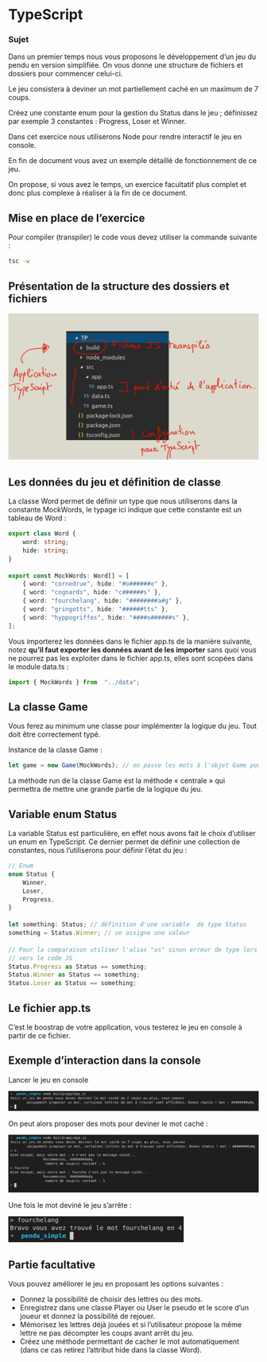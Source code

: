 # TypeScript

### Sujet 

Dans un premier temps nous vous proposons le développement d’un jeu du
pendu en version simplifiée. On vous donne une structure de fichiers et dossiers pour commencer celui-ci.

Le jeu consistera à deviner un mot partiellement caché en un maximum de 7
coups.

Créez une constante enum pour la gestion du Status dans le jeu ; définissez par
exemple 3 constantes : Progress, Loser et Winner.

Dans cet exercice nous utiliserons Node pour rendre interactif le jeu en console.

En fin de document vous avez un exemple détaillé de fonctionnement de ce jeu.

On propose, si vous avez le temps, un exercice facultatif plus complet et donc
plus complexe à réaliser à la fin de ce document.

## Mise en place de l’exercice 

Pour compiler (transpiler) le code vous devez utiliser la commande suivante :

```bash
tsc -w
```

## Présentation de la structure des dossiers et fichiers

![](../images/arborescence_tp_pendu.png)

## Les données du jeu et définition de classe

La classe Word permet de définir un type que nous utiliserons dans la constante
MockWords, le typage ici indique que cette constante est un tableau de Word :

```typescript
export class Word {
    word: string;
    hide: string;
}

export const MockWords: Word[] = [
    { word: "cornedrue", hide: "#o######e" },
    { word: "cognards", hide: "c######s" },
    { word: "fourchelang", hide: "########a#g" },
    { word: "gringotts", hide: "######tts" },
    { word: "hyppogriffes", hide: "####o######s" },
];
```

Vous importerez les données dans le fichier app.ts de la manière suivante, notez
**qu’il faut exporter les données avant de les importer** sans quoi vous ne
pourrez pas les exploiter dans le fichier app.ts, elles sont scopées dans le
module data.ts :

```typescript
import { MockWords } from  "../data";
```

## La classe Game

Vous ferez au minimum une classe pour implémenter la logique du jeu. Tout doit
être correctement typé.

Instance de la classe Game :

```typescript
let game = new Game(MockWords); // on passe les mots à l'objet Game pour initialiser le jeu
```

La méthode run de la classe Game est la méthode « centrale » qui permettra de
mettre une grande partie de la logique du jeu. 

## Variable enum Status

La variable Status est particulière, en effet nous avons fait le choix d’utiliser un
enum en TypeScript. Ce dernier permet de définir une collection de constantes,
nous l’utiliserons pour définir l’état du jeu :

```typescript
// Enum 
enum Status {
    Winner,
    Loser,
    Progress,
}

let something: Status; // définition d'une variable  de type Status
something = Status.Winner; // on assigne une valeur

// Pour la comparaison utiliser l'alias "as" sinon erreur de type lors de la transpilation
// vers le code JS
Status.Progress as Status == something;
Status.Winner as Status == something;
Status.Loser as Status == something;
```

## Le fichier app.ts

C’est le boostrap de votre application, vous testerez le jeu en console à partir de
ce fichier.

## Exemple d’interaction dans la console 

Lancer le jeu en console

![](../images/start_tp_pendu_console.png)

On peut alors proposer des mots pour deviner le mot caché :

![](../images/progress_tp_pendu_console.png)

Une fois le mot deviné le jeu s’arrête :

![](../images/end_tp_pendu_console.png)

## Partie facultative

Vous pouvez améliorer le jeu en proposant les options suivantes :

- Donnez la possibilité de choisir des lettres ou des mots.
- Enregistrez dans une classe Player ou User le pseudo et le score d’un
  joueur et donnez la possibilité de rejouer.
- Mémorisez les lettres déjà jouées et si l’utilisateur propose la même lettre
  ne pas décompter les coups avant arrêt du jeu.
- Créez une méthode permettant de cacher le mot automatiquement (dans
  ce cas retirez l’attribut hide dans la classe Word).